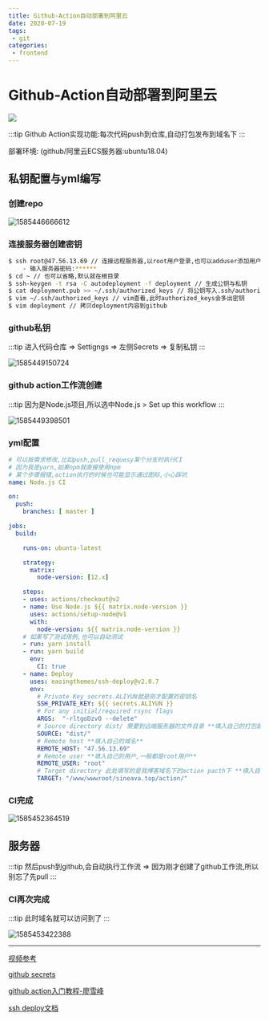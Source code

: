 ```yaml
---
title: Github-Action自动部署到阿里云
date: 2020-07-19
tags:
 - git
categories: 
 - frontend
---
```


# Github-Action自动部署到阿里云
![](/img/frontend/2020/071901/header3.png)

:::tip
Github Action实现功能:每次代码push到仓库,自动打包发布到域名下
:::

部署环境: (github/阿里云ECS服务器:ubuntu18.04)

## 私钥配置与yml编写

### 创建repo

![1585446666612](/img/frontend/2020/071901/action01.png)

### 连接服务器创建密钥

```bash
$ ssh root@47.56.13.69 // 连接远程服务器,以root用户登录,也可以adduser添加用户
	- 输入服务器密码:******
$ cd ~ // 也可以省略,默认就在根目录
$ ssh-keygen -t rsa -C autodeployment -f deployment // 生成公钥与私钥
$ cat deployment.pub >> ~/.ssh/authorized_keys // 将公钥写入.ssh/authorized_keys
$ vim ~/.ssh/authorized_keys // vim查看,此时authorized_keys会多出密钥
$ vim deployment // 拷贝deployment内容到github
```

### github私钥

:::tip
进入代码仓库 =>  Settigngs => 左侧Secrets => 复制私钥
:::

![1585449150724](/img/frontend/2020/071901/action02.png)

### github action工作流创建

:::tip
因为是Node.js项目,所以选中Node.js > Set up this workflow
:::

![1585449398501](/img/frontend/2020/071901/action03.png)

### yml配置

```yaml
# 可以按需求修改,比如push,pull_requesy某个分支时执行CI
# 因为我是yarn,如果npm就直接使用npm
# 某个步骤报错,action执行的时候也可能显示通过图标,小心踩坑
name: Node.js CI

on:
  push:
    branches: [ master ]

jobs:
  build:

    runs-on: ubuntu-latest

    strategy:
      matrix:
        node-version: [12.x]

    steps:
    - uses: actions/checkout@v2
    - name: Use Node.js ${{ matrix.node-version }}
      uses: actions/setup-node@v1
      with:
        node-version: ${{ matrix.node-version }}
    # 如果写了测试用例,也可以自动测试
    - run: yarn install
    - run: yarn build
      env:
        CI: true
    - name: Deploy
      uses: easingthemes/ssh-deploy@v2.0.7
      env:
        # Private Key secrets.ALIYUN就是刚才配置的密钥名
        SSH_PRIVATE_KEY: ${{ secrets.ALIYUN }}
        # For any initial/required rsync flags
        ARGS:  "-rltgoDzvO --delete"
        # Source directory dist/ 需要到远端服务器的文件目录 **填入自己的打包路径**
        SOURCE: "dist/"
        # Remote host **填入自己的域名**
        REMOTE_HOST: "47.56.13.69"
        # Remote user **填入自己的用户,一般都是root用户**
        REMOTE_USER: "root"
        # Target directory 此处填写的是我博客域名下的action pacth下 **填入自己的域名路径**
        TARGET: "/www/wwwroot/sineava.top/action/"
```

### CI完成

![1585452364519](/img/frontend/2020/071901/action04.png)

## 服务器

<!-- :::danger
此时进入域名下,就会发现多了自动打包的文件,不过此时直接域名访问会报错 => vue项目还缺vue.config.js配置
:::

![1585452555398](/img/frontend/2020/071901/action05.png)

### vue.config.js

```js
module.exports = {
    publicPath: process.env.NODE_ENV == 'production' ? './' : './',
    outputDir: 'dist',
    indexPath: 'index.html',
    filenameHashing: true,
    lintOnSave: process.env.NODE_ENV === 'production',
    runtimeCompiler: false,
    productionSourceMap: true
}
``` -->

:::tip
然后push到github,会自动执行工作流 => 因为刚才创建了github工作流,所以别忘了先pull
:::

### CI再次完成

:::tip
此时域名就可以访问到了
:::

![1585453422388](/img/frontend/2020/071901/action06.png)

---

[视频参考](https://www.bilibili.com/video/BV1g7411K7vs)

[github secrets](https://help.github.com/en/actions/configuring-and-managing-workflows/creating-and-storing-encrypted-secrets)

[github action入门教程-廖雪峰](http://www.ruanyifeng.com/blog/2019/09/getting-started-with-github-actions.html)

[ssh deploy文档](https://github.com/marketplace/actions/ssh-deploy)